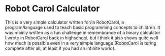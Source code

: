 # Robot Carol Calculator
This is a very simple calculator written for/in RobotCarol, a program/language used to teach basic programming concepts to children. It was mainly written as a fun challenge in remembrance of a binary calculator I wrote in RobotCarol back in highschool, but I think it also shows quite well how much is possible even in a very simple language (RobotCarol is turing complete after all, at least if you had an infinite world).

